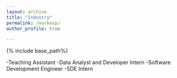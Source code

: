 ```yaml
---
layout: archive
title: "Industry"
permalink: /workexp/
author_profile: true

---
```


{% include base_path%}

-Teaching Assistant
-Data Analyst and Developer Intern
-Software Development Engineer
-SDE Intern

